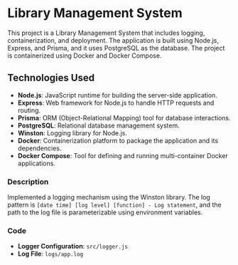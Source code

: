 # Library Management System

This project is a Library Management System that includes logging, containerization, and deployment. The application is built using Node.js, Express, and Prisma, and it uses PostgreSQL as the database. The project is containerized using Docker and Docker Compose.

## Technologies Used

- **Node.js**: JavaScript runtime for building the server-side application.
- **Express**: Web framework for Node.js to handle HTTP requests and routing.
- **Prisma**: ORM (Object-Relational Mapping) tool for database interactions.
- **PostgreSQL**: Relational database management system.
- **Winston**: Logging library for Node.js.
- **Docker**: Containerization platform to package the application and its dependencies.
- **Docker Compose**: Tool for defining and running multi-container Docker applications.

### Description

Implemented a logging mechanism using the Winston library. The log pattern is `[date time] [log level] [function] - Log statement`, and the path to the log file is parameterizable using environment variables.

### Code

- **Logger Configuration**: `src/logger.js`
- **Log File**: `logs/app.log`

